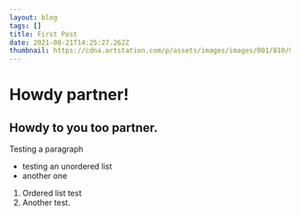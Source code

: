 ```yaml
---
layout: blog
tags: []
title: First Post
date: 2021-08-21T14:25:27.262Z
thumbnail: https://cdna.artstation.com/p/assets/images/images/001/810/966/large/lee-bowditch-lee-fat-man.jpg?1453114334
---
```

# Howdy partner!

## Howdy to you too partner.

Testing a paragraph

- testing an unordered list
- another one

1. Ordered list test
2. Another test.